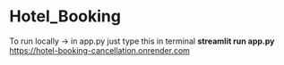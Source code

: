 # Hotel_Booking

To run locally -> in app.py just type this in terminal
<b>streamlit run app.py</b>
<br>
https://hotel-booking-cancellation.onrender.com
